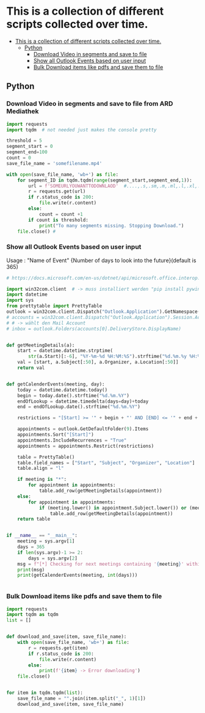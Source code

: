 # This is a collection of different scripts collected over time.
- [This is a collection of different scripts collected over time.](#this-is-a-collection-of-different-scripts-collected-over-time)
  - [Python](#python)
    - [Download Video in segments and save to file](#download-video-in-segments-and-save-to-file)
    - [Show all Outlook Events based on user input](#show-all-outlook-events-based-on-user-input)
    - [Bulk Download items like pdfs and save them to file](#Bulk-Download-items-like-pdfs-and-save-them-to-file)


## Python

### Download Video in segments and save to file from ARD Mediathek
```python
import requests
import tqdm  # not needed just makes the console pretty

threshold = 5
segment_start = 0
segment_end=100
count = 0
save_file_name = 'somefilename.mp4'

with open(save_file_name, 'wb+') as file:
    for segment_ID in tqdm.tqdm(range(segment_start,segment_end,1)):
        url = f'SOMEURLYOUWANTTODOWNLAOD'  #....,.s,.sm,.m,.ml,.l,.xl,.xxl,.mp4.csmil/segment{segment_ID}_5_av.ts?null=0'
        r = requests.get(url)
        if r.status_code is 200:
            file.write(r.content)
        else:
            count = count +1
        if count is threshold:
            print("To many segments missing. Stopping Download.")
    file.close() #
```

### Show all Outlook Events based on user input
Usage : "Name of Event" {Number of days to look into the future}(default is 365)

```python
# https://docs.microsoft.com/en-us/dotnet/api/microsoft.office.interop.outlook.mailitem?redirectedfrom=MSDN&view=outlook-pia#properties_

import win32com.client  # -> muss installiert werden "pip install pywin32"
import datetime
import sys
from prettytable import PrettyTable
outlook = win32com.client.Dispatch("Outlook.Application").GetNamespace("MAPI")
# accounts = win32com.client.Dispatch("Outlook.Application").Session.Accounts
# # -> wählt den Mail Account
# inbox = outlook.Folders(accounts[0].DeliveryStore.DisplayName)


def getMeetingDetails(a):
    start = datetime.datetime.strptime(
        str(a.Start)[:-6], "%Y-%m-%d %H:%M:%S").strftime("%d.%m.%y %H:%M:%S")
    val = [start, a.Subject[:50], a.Organizer, a.Location[:50]]
    return val


def getCalenderEvents(meeting, day):
    today = datetime.datetime.today()
    begin = today.date().strftime("%d.%m.%Y")
    endOfLookup = datetime.timedelta(days=day)+today
    end = endOfLookup.date().strftime("%d.%m.%Y")

    restrictions = "[Start] >= '" + begin + "' AND [END] <= '" + end + "'"

    appointments = outlook.GetDefaultFolder(9).Items
    appointments.Sort("[Start]")
    appointments.IncludeRecurrences = "True"
    appointments = appointments.Restrict(restrictions)

    table = PrettyTable()
    table.field_names = ["Start", "Subject", "Organizer", "Location"]
    table.align = "l"

    if meeting is "*":
        for appointment in appointments:
            table.add_row(getMeetingDetails(appointment))
    else:
        for appointment in appointments:
            if (meeting.lower() in appointment.Subject.lower()) or (meeting.lower() in appointment.Organizer.lower()):
                table.add_row(getMeetingDetails(appointment))
    return table


if __name__ == "__main__":
    meeting = sys.argv[1]
    days = 365
    if len(sys.argv)-1 >= 2:
        days = sys.argv[2]
    msg = f"[*] Checking for next meetings containing '{meeting}' within the next {days} days"
    print(msg)
    print(getCalenderEvents(meeting, int(days)))



```

### Bulk Download items like pdfs and save them to file
```python
import requests
import tqdm as tqdm
list = []


def download_and_save(item, save_file_name):
    with open(save_file_name, 'wb+') as file:
        r = requests.get(item)
        if r.status_code is 200:
            file.write(r.content)
        else:
            print(f'{item} -> Error downloading')
    file.close()


for item in tqdm.tqdm(list):
    save_file_name = "".join(item.split("_", 1)[1])
    download_and_save(item, save_file_name)
```
